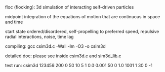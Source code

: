 floc (flocking): 3d simulation of interacting self-driven particles

midpoint integration of the equations of motion that are continuous in space and time

start state ordered/disordered, self-propelling to preferred speed, repulsive radial interactions, noise, time lag

compiling: gcc csim3d.c -Wall -lm -O3 -o csim3d

detailed doc: please see inside csim3d.c and sim3d_lib.c

test run: csim3d 123456 200 0 50 10 5 1 0.0 0.001 50 0 1.0 1001 1 30 0 -1
